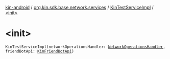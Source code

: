 [kin-android](../../index.md) / [org.kin.sdk.base.network.services](../index.md) / [KinTestServiceImpl](index.md) / [&lt;init&gt;](./-init-.md)

# &lt;init&gt;

`KinTestServiceImpl(networkOperationsHandler: `[`NetworkOperationsHandler`](../../org.kin.sdk.base.tools/-network-operations-handler/index.md)`, friendBotApi: `[`KinFriendBotApi`](../../org.kin.sdk.base.network.api.rest/-kin-friend-bot-api/index.md)`)`